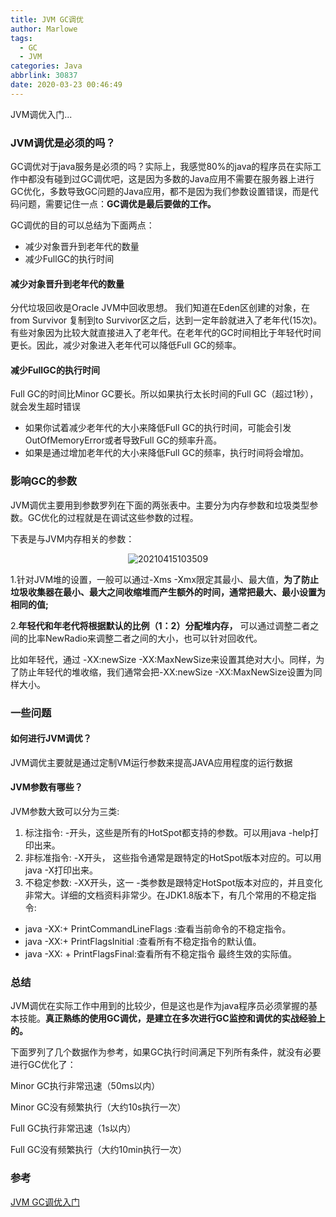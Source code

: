 ```yaml
---
title: JVM GC调优
author: Marlowe
tags:
  - GC
  - JVM
categories: Java
abbrlink: 30837
date: 2020-03-23 00:46:49
---
```

JVM调优入门...
<!--more-->

### JVM调优是必须的吗？

GC调优对于java服务是必须的吗？实际上，我感觉80%的java的程序员在实际工作中都没有碰到过GC调优吧，这是因为多数的Java应用不需要在服务器上进行GC优化，多数导致GC问题的Java应用，都不是因为我们参数设置错误，而是代码问题，需要记住一点：**GC调优是最后要做的工作。**

GC调优的目的可以总结为下面两点：

* 减少对象晋升到老年代的数量
* 减少FullGC的执行时间

#### 减少对象晋升到老年代的数量
分代垃圾回收是Oracle JVM中回收思想。 我们知道在Eden区创建的对象，在from Survivor 复制到to Survivor区之后，达到一定年龄就进入了老年代(15次)。有些对象因为比较大就直接进入了老年代。在老年代的GC时间相比于年轻代时间更长。因此，减少对象进入老年代可以降低Full GC的频率。

#### 减少FullGC的执行时间

Full GC的时间比Minor GC要长。所以如果执行太长时间的Full GC（超过1秒），就会发生超时错误

* 如果你试着减少老年代的大小来降低Full GC的执行时间，可能会引发OutOfMemoryError或者导致Full GC的频率升高。
* 如果是通过增加老年代的大小来降低Full GC的频率，执行时间将会增加。


### 影响GC的参数

JVM调优主要用到参数罗列在下面的两张表中。主要分为内存参数和垃圾类型参数。GC优化的过程就是在调试这些参数的过程。

下表是与JVM内存相关的参数：

<center>

![20210415103509](http://marlowe.oss-cn-beijing.aliyuncs.com/img/20210415103509.png)
</center>

1.针对JVM堆的设置，一般可以通过-Xms -Xmx限定其最小、最大值，**为了防止垃圾收集器在最小、最大之间收缩堆而产生额外的时间，通常把最大、最小设置为相同的值;**

2.**年轻代和年老代将根据默认的比例（1：2）分配堆内存，** 可以通过调整二者之间的比率NewRadio来调整二者之间的大小，也可以针对回收代。

比如年轻代，通过 -XX:newSize -XX:MaxNewSize来设置其绝对大小。同样，为了防止年轻代的堆收缩，我们通常会把-XX:newSize -XX:MaxNewSize设置为同样大小。

### 一些问题

#### 如何进行JVM调优？
JVM调优主要就是通过定制VM运行参数来提高JAVA应用程度的运行数据

#### JVM参数有哪些？

JVM参数大致可以分为三类:
1. 标注指令: -开头，这些是所有的HotSpot都支持的参数。可以用java -help打印出来。
2. 非标准指令: -X开头， 这些指令通常是跟特定的HotSpot版本对应的。可以用java -X打印出来。
3. 不稳定参数: -XX开头，这一 -类参数是跟特定HotSpot版本对应的，并且变化非常大。详细的文档资料非常少。在JDK1.8版本下，有几个常用的不稳定指令:
* java -XX:+ PrintCommandLineFlags :查看当前命令的不稳定指令。
* java -XX:+ PrintFlagsInitial :查看所有不稳定指令的默认值。
* java -XX: + PrintFlagsFinal:查看所有不稳定指令 最终生效的实际值。


### 总结
JVM调优在实际工作中用到的比较少，但是这也是作为java程序员必须掌握的基本技能。**真正熟练的使用GC调优，是建立在多次进行GC监控和调优的实战经验上的。**

下面罗列了几个数据作为参考，如果GC执行时间满足下列所有条件，就没有必要进行GC优化了：

Minor GC执行非常迅速（50ms以内）

Minor GC没有频繁执行（大约10s执行一次）

Full GC执行非常迅速（1s以内）

Full GC没有频繁执行（大约10min执行一次）




### 参考
[JVM GC调优入门](https://www.jianshu.com/p/e7895f46f087)